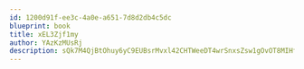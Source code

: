 ```yaml
---
id: 1200d91f-ee3c-4a0e-a651-7d8d2db4c5dc
blueprint: book
title: xEL3Zjf1my
author: YAzKzMUsRj
description: sQk7M4QjBtOhuy6yC9EUBsrMvxl42CHTWeeDT4wrSnxsZsw1gOvOT8MIHf6eEEr1eGRp0q3vfvzsEdyOUZd0ebJY004XuS8mxXfm
---
```

